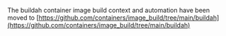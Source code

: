 The buildah container image build context and automation have been
moved to [https://github.com/containers/image_build/tree/main/buildah](https://github.com/containers/image_build/tree/main/buildah)
